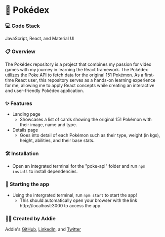 # 🐾 Pokédex

### 💻 Code Stack
JavaScript, React, and Material UI

### 📋 Overview
The Pokédex repository is a project that combines my passion for video games with my journey in learning the React framework. The Pokédex utilizes the [Poke API](https://pokeapi.co/) to fetch data for the original 151 Pokémon. As a first-time React user, this repository serves as a hands-on learning experience for me, allowing me to apply React concepts while creating an interactive and user-friendly Pokédex application.

### ✨ Features
- Landing page
  - Showcases a list of cards showing the original 151 Pokémon with their image, name and type.
- Details page
  - Goes into detail of each Pokémon such as their type, weight (in kgs), height, abilities, and their base stats.

### 🛠️ Installation
- Open an integrated terminal for the "poke-api" folder and run `npm install` to install dependencies.

### 🚀 Starting the app
- Using the intergrated terminal, run `npm start` to start the app! 
  - This should automatically open your browser with the link http://localhost:3000 to access the app.

### 👩‍💻 Created by Addie
Addie's [GitHub](https://github.com/im-addie), [LinkedIn](https://www.linkedin.com/in/apasok/), and [Twitter](https://twitter.com/addie8fud)
